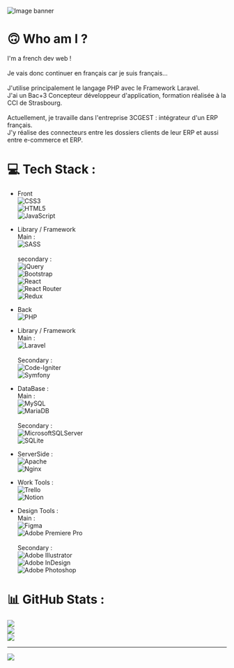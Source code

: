![Image banner](https://c4.wallpaperflare.com/wallpaper/131/578/547/pixel-art-town-city-waneella-hd-wallpaper-preview.jpg)


# 🙃 Who am I ?
I'm a french dev web !<br><br>Je vais donc continuer en français car je suis français…<br><br>J'utilise principalement le langage PHP avec le Framework Laravel.<br>J'ai un Bac+3 Concepteur développeur d'application, formation réalisée à la CCI de Strasbourg.<br><br>Actuellement, je travaille dans l'entreprise 3CGEST : intégrateur d'un ERP français.<br>J'y réalise des connecteurs entre les dossiers clients de leur ERP et aussi entre e-commerce et ERP.


# 💻 Tech Stack :

  - Front \
![CSS3](https://img.shields.io/badge/css3-%231572B6.svg?style=for-the-badge&logo=css3&logoColor=white) \
![HTML5](https://img.shields.io/badge/html5-%23E34F26.svg?style=for-the-badge&logo=html5&logoColor=white) \
![JavaScript](https://img.shields.io/badge/javascript-%23323330.svg?style=for-the-badge&logo=javascript&logoColor=%23F7DF1E)
  - Library / Framework \
Main : \
![SASS](https://img.shields.io/badge/SASS-hotpink.svg?style=for-the-badge&logo=SASS&logoColor=white) \
 \
secondary : \
![jQuery](https://img.shields.io/badge/jquery-%230769AD.svg?style=for-the-badge&logo=jquery&logoColor=white) \
![Bootstrap](https://img.shields.io/badge/bootstrap-%23563D7C.svg?style=for-the-badge&logo=bootstrap&logoColor=white) \
![React](https://img.shields.io/badge/react-%2320232a.svg?style=for-the-badge&logo=react&logoColor=%2361DAFB) \
![React Router](https://img.shields.io/badge/React_Router-CA4245?style=for-the-badge&logo=react-router&logoColor=white)  \
![Redux](https://img.shields.io/badge/redux-%23593d88.svg?style=for-the-badge&logo=redux&logoColor=white)

  - Back \
![PHP](https://img.shields.io/badge/php-%23777BB4.svg?style=for-the-badge&logo=php&logoColor=white)
  - Library / Framework \
Main : \
![Laravel](https://img.shields.io/badge/laravel-%23FF2D20.svg?style=for-the-badge&logo=laravel&logoColor=white) \
 \
Secondary : \
![Code-Igniter](https://img.shields.io/badge/CodeIgniter-%23EF4223.svg?style=for-the-badge&logo=codeIgniter&logoColor=white) \
![Symfony](https://img.shields.io/badge/symfony-%23000000.svg?style=for-the-badge&logo=symfony&logoColor=white)

  - DataBase : \
Main : \
![MySQL](https://img.shields.io/badge/mysql-%2300f.svg?style=for-the-badge&logo=mysql&logoColor=white) \
![MariaDB](https://img.shields.io/badge/MariaDB-003545?style=for-the-badge&logo=mariadb&logoColor=white) \
 \
Secondary : \
![MicrosoftSQLServer](https://img.shields.io/badge/Microsoft%20SQL%20Sever-CC2927?style=for-the-badge&logo=microsoft%20sql%20server&logoColor=white) \
![SQLite](https://img.shields.io/badge/sqlite-%2307405e.svg?style=for-the-badge&logo=sqlite&logoColor=white)
 
  - ServerSide : \
 ![Apache](https://img.shields.io/badge/apache-%23D42029.svg?style=for-the-badge&logo=apache&logoColor=white) \
 ![Nginx](https://img.shields.io/badge/nginx-%23009639.svg?style=for-the-badge&logo=nginx&logoColor=white)
 
  - Work Tools : \
![Trello](https://img.shields.io/badge/Trello-%23026AA7.svg?style=for-the-badge&logo=Trello&logoColor=white) \
![Notion](https://img.shields.io/badge/Notion-%23000000.svg?style=for-the-badge&logo=notion&logoColor=white)
 
  - Design Tools : \
Main : \
![Figma](https://img.shields.io/badge/figma-%23F24E1E.svg?style=for-the-badge&logo=figma&logoColor=white) \
![Adobe Premiere Pro](https://img.shields.io/badge/Adobe%20Premiere%20Pro-9999FF.svg?style=for-the-badge&logo=Adobe%20Premiere%20Pro&logoColor=white) \
 \
Secondary : \
![Adobe Illustrator](https://img.shields.io/badge/adobeillustrator-%23FF9A00.svg?style=for-the-badge&logo=adobeillustrator&logoColor=white) \
![Adobe InDesign](https://img.shields.io/badge/Adobe%20InDesign-49021F?style=for-the-badge&logo=adobeindesign&logoColor=white) \
![Adobe Photoshop](https://img.shields.io/badge/adobephotoshop-%2331A8FF.svg?style=for-the-badge&logo=adobephotoshop&logoColor=white)


# 📊 GitHub Stats :
![](https://github-readme-stats.vercel.app/api?username=Sapheko&theme=gotham&hide_border=false&include_all_commits=false&count_private=false)<br/>
![](https://github-readme-streak-stats.herokuapp.com/?user=Sapheko&theme=gotham&hide_border=false)<br/>
![](https://github-readme-stats.vercel.app/api/top-langs/?username=Sapheko&theme=gotham&hide_border=false&include_all_commits=false&count_private=false&layout=compact)

---
[![](https://visitcount.itsvg.in/api?id=Sapheko&icon=5&color=0)](https://visitcount.itsvg.in)

<!-- Proudly created with GPRM ( https://gprm.itsvg.in ) -->
